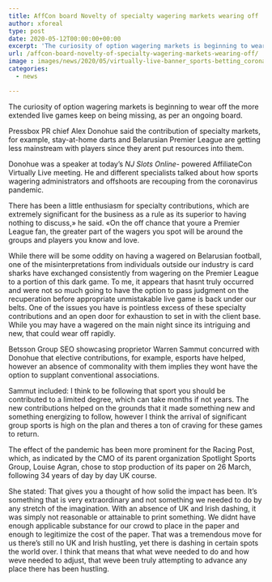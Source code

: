 ```yaml
---
title: AffCon board Novelty of specialty wagering markets wearing off
author: xforeal 
type: post
date: 2020-05-12T00:00:00+00:00
excerpt: 'The curiosity of option wagering markets is beginning to wear off the more extended live games keep on being missing, as per an ongoing panel '
url: /affcon-board-novelty-of-specialty-wagering-markets-wearing-off/
image : images/news/2020/05/virtually-live-banner_sports-betting_coronavirus-2.jpg
categories:
  - news

---
```

The curiosity of option wagering markets is beginning to wear off the more extended live games keep on being missing, as per an ongoing board. 

Pressbox PR chief Alex Donohue said the contribution of specialty markets, for example, stay-at-home darts and Belarusian Premier League are getting less mainstream with players since they arent put resources into them. 

Donohue was a speaker at today&#8217;s _NJ Slots Online-_ powered AffiliateCon Virtually Live meeting. He and different specialists talked about how sports wagering administrators and offshoots are recouping from the coronavirus pandemic. 

There has been a little enthusiasm for specialty contributions, which are extremely significant for the business as a rule as its superior to having nothing to discuss,&#187; he said. &#171;On the off chance that youre a Premier League fan, the greater part of the wagers you spot will be around the groups and players you know and love. 

While there will be some oddity on having a wagered on Belarusian football, one of the misinterpretations from individuals outside our industry is card sharks have exchanged consistently from wagering on the Premier League to a portion of this dark game. To me, it appears that hasnt truly occurred and were not so much going to have the option to pass judgment on the recuperation before appropriate unmistakable live game is back under our belts. One of the issues you have is pointless excess of these specialty contributions and an open door for exhaustion to set in with the client base. While you may have a wagered on the main night since its intriguing and new, that could wear off rapidly. 

Betsson Group SEO showcasing proprietor Warren Sammut concurred with Donohue that elective contributions, for example, esports have helped, however an absence of commonality with them implies they wont have the option to supplant conventional associations. 

Sammut included: I think to be following that sport you should be contributed to a limited degree, which can take months if not years. The new contributions helped on the grounds that it made something new and something energizing to follow, however I think the arrival of significant group sports is high on the plan and theres a ton of craving for these games to return. 

The effect of the pandemic has been more prominent for the Racing Post, which, as indicated by the CMO of its parent organization Spotlight Sports Group, Louise Agran, chose to stop production of its paper on 26 March, following 34 years of day by day UK course. 

She stated: That gives you a thought of how solid the impact has been. It&#8217;s something that is very extraordinary and not something we needed to do by any stretch of the imagination. With an absence of UK and Irish dashing, it was simply not reasonable or attainable to print something. We didnt have enough applicable substance for our crowd to place in the paper and enough to legitimize the cost of the paper. That was a tremendous move for us there&#8217;s still no UK and Irish hustling, yet there is dashing in certain spots the world over. I think that means that what weve needed to do and how weve needed to adjust, that weve been truly attempting to advance any place there has been hustling.
